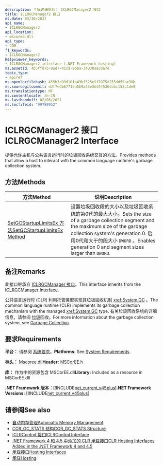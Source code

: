 ```yaml
---
description: 了解详细信息： ICLRGCManager2 接口
title: ICLRGCManager2 接口
ms.date: 03/30/2017
api_name:
- ICLRGCManager2
api_location:
- mscoree.dll
api_type:
- COM
f1_keywords:
- ICLRGCManager2
helpviewer_keywords:
- ICLRGCManager2 interface [.NET Framework hosting]
ms.assetid: 4b5ffd7b-9ad7-41cd-9bba-34030ae3da7e
topic_type:
- apiref
ms.openlocfilehash: 455b3a99d10fa43bf325e9f7075d255dd55ae38b
ms.sourcegitcommit: ddf7edb67715a5b9a45e3dd44536dabc153c1de0
ms.translationtype: MT
ms.contentlocale: zh-CN
ms.lasthandoff: 02/06/2021
ms.locfileid: "99789952"
---
```

# <a name="iclrgcmanager2-interface"></a><span data-ttu-id="7272b-103">ICLRGCManager2 接口</span><span class="sxs-lookup"><span data-stu-id="7272b-103">ICLRGCManager2 Interface</span></span>

<span data-ttu-id="7272b-104">提供允许主机与公共语言运行时的垃圾回收系统交互的方法。</span><span class="sxs-lookup"><span data-stu-id="7272b-104">Provides methods that allow a host to interact with the common language runtime's garbage collection system.</span></span>  
  
## <a name="methods"></a><span data-ttu-id="7272b-105">方法</span><span class="sxs-lookup"><span data-stu-id="7272b-105">Methods</span></span>  
  
|<span data-ttu-id="7272b-106">方法</span><span class="sxs-lookup"><span data-stu-id="7272b-106">Method</span></span>|<span data-ttu-id="7272b-107">说明</span><span class="sxs-lookup"><span data-stu-id="7272b-107">Description</span></span>|  
|------------|-----------------|  
|[<span data-ttu-id="7272b-108">SetGCStartupLimitsEx 方法</span><span class="sxs-lookup"><span data-stu-id="7272b-108">SetGCStartupLimitsEx Method</span></span>](iclrgcmanager2-setgcstartuplimitsex-method.md)|<span data-ttu-id="7272b-109">设置垃圾回收段的大小以及垃圾回收系统的第0代的最大大小。</span><span class="sxs-lookup"><span data-stu-id="7272b-109">Sets the size of a garbage collection segment and the maximum size of the garbage collection system's generation 0.</span></span> <span data-ttu-id="7272b-110">启用0代和大于的段大小 `DWORD` 。</span><span class="sxs-lookup"><span data-stu-id="7272b-110">Enables generation 0 and segment sizes larger than `DWORD`.</span></span>|  
  
## <a name="remarks"></a><span data-ttu-id="7272b-111">备注</span><span class="sxs-lookup"><span data-stu-id="7272b-111">Remarks</span></span>  

 <span data-ttu-id="7272b-112">此接口继承自 [ICLRGCManager 接口](iclrgcmanager-interface.md)。</span><span class="sxs-lookup"><span data-stu-id="7272b-112">This interface inherits from the [ICLRGCManager Interface](iclrgcmanager-interface.md).</span></span>  
  
 <span data-ttu-id="7272b-113">公共语言运行时 (CLR) 利用托管类型实现其垃圾回收机制 <xref:System.GC> 。</span><span class="sxs-lookup"><span data-stu-id="7272b-113">The common language runtime (CLR) implements its garbage collection mechanism with the managed <xref:System.GC> type.</span></span> <span data-ttu-id="7272b-114">有关垃圾回收系统的详细信息，请参阅 [垃圾](../../../standard/garbage-collection/index.md)回收。</span><span class="sxs-lookup"><span data-stu-id="7272b-114">For more information about the garbage collection system, see [Garbage Collection](../../../standard/garbage-collection/index.md).</span></span>  
  
## <a name="requirements"></a><span data-ttu-id="7272b-115">要求</span><span class="sxs-lookup"><span data-stu-id="7272b-115">Requirements</span></span>  

 <span data-ttu-id="7272b-116">**平台：** 请参阅 [系统要求](../../get-started/system-requirements.md)。</span><span class="sxs-lookup"><span data-stu-id="7272b-116">**Platforms:** See [System Requirements](../../get-started/system-requirements.md).</span></span>  
  
 <span data-ttu-id="7272b-117">**标头：** Mscoree.dll</span><span class="sxs-lookup"><span data-stu-id="7272b-117">**Header:** MSCorEE.h</span></span>  
  
 <span data-ttu-id="7272b-118">**库：** 作为中的资源包含 MSCorEE.dll</span><span class="sxs-lookup"><span data-stu-id="7272b-118">**Library:** Included as a resource in MSCorEE.dll</span></span>  
  
 <span data-ttu-id="7272b-119">**.NET Framework 版本：**[!INCLUDE[net_current_v45plus](../../../../includes/net-current-v45plus-md.md)]</span><span class="sxs-lookup"><span data-stu-id="7272b-119">**.NET Framework Versions:** [!INCLUDE[net_current_v45plus](../../../../includes/net-current-v45plus-md.md)]</span></span>  
  
## <a name="see-also"></a><span data-ttu-id="7272b-120">请参阅</span><span class="sxs-lookup"><span data-stu-id="7272b-120">See also</span></span>

- [<span data-ttu-id="7272b-121">自动内存管理</span><span class="sxs-lookup"><span data-stu-id="7272b-121">Automatic Memory Management</span></span>](../../../standard/automatic-memory-management.md)
- [<span data-ttu-id="7272b-122">COR_GC_STATS 结构</span><span class="sxs-lookup"><span data-stu-id="7272b-122">COR_GC_STATS Structure</span></span>](cor-gc-stats-structure.md)
- [<span data-ttu-id="7272b-123">ICLRControl 接口</span><span class="sxs-lookup"><span data-stu-id="7272b-123">ICLRControl Interface</span></span>](iclrcontrol-interface.md)
- [<span data-ttu-id="7272b-124">.NET Framework 4 和 4.5 中添加的 CLR 承载接口</span><span class="sxs-lookup"><span data-stu-id="7272b-124">CLR Hosting Interfaces Added in the .NET Framework 4 and 4.5</span></span>](clr-hosting-interfaces-added-in-the-net-framework-4-and-4-5.md)
- [<span data-ttu-id="7272b-125">承载接口</span><span class="sxs-lookup"><span data-stu-id="7272b-125">Hosting Interfaces</span></span>](hosting-interfaces.md)
- [<span data-ttu-id="7272b-126">承载</span><span class="sxs-lookup"><span data-stu-id="7272b-126">Hosting</span></span>](index.md)
